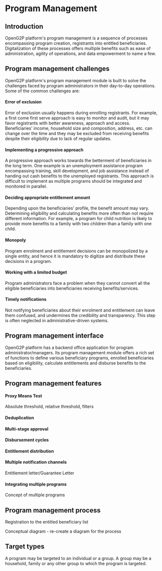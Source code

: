 # Program Management

## Introduction

OpenG2P platform's program management is a sequence of processes encompassing program creation, registrants into entitled beneficiaries. Digitalization of these processes offers multiple benefits such as ease of administration, agility of operations, and data empowerment to name a few.&#x20;

## Program management challenges

OpenG2P platform's program management module is built to solve the challenges faced by program administrators in their day-to-day operations. Some of the common challenges are:

#### Error of exclusion

Error of exclusion usually happens during enrolling registrants. For example, a first come first serve approach is easy to monitor and audit, but it may favor registrants with better awareness, approach and access. Beneficiaries' income, household size and composition, address, etc. can change over the time and they may be excluded from receiving benefits despite their eligibility due to lack of regular updates.&#x20;

#### Implementing a progressive approach

A progressive approach works towards the betterment of beneficiaries in the long term. One example is an unemployment assistance program encompassing training, skill development, and job assistance instead of handing out cash benefits to the unemployed registrants. This approach is difficult to implement as multiple programs should be integrated and monitored in parallel.

#### Deciding appropriate entitlement amount

Depending upon the beneficiaries' profile, the benefit amount may vary. Determining eligibility and calculating benefits more often than not require different information. For example, a program for child nutrition is likely to provide more benefits to a family with two children than a family with one child.&#x20;

#### Monopoly

Program enrolment and entitlement decisions can be monopolized by a single entity, and hence it is mandatory to digitize and distribute these decisions in a program.&#x20;

#### Working with a limited budget

Program administrators face a problem when they cannot convert all the eligible beneficiaries into beneficiaries receiving benefits/services.&#x20;

#### Timely notifications

Not notifying beneficiaries about their enrolment and entitlement can leave them confused, and undermines the credibility and transparency. This step is often neglected in administrative-driven systems.

## Program management interface

OpenG2P platform has a backend office application for program administrator/managers. Its program management module offers a rich set of functions to define various beneficiary programs, enrolled beneficiaries based on eligibility, calculate entitlements and disburse benefits to the beneficiaries.&#x20;

## Program management features

#### Proxy Means Test

Absolute threshold, relative threshold, filters

#### Deduplication

#### Multi-stage approval

#### Disbursement cycles

#### Entitlement distribution

#### Multiple notification channels

Entitlement letter/Guarantee Letter

#### Integrating multiple programs

Concept of multiple programs

## Program management process

Registration to the entitled beneficiary list

Conceptual diagram - re-create a diagram for the process

## Target types

A program may be targeted to an individual or a group. A group may be a household, family or any other group to which the program is targeted.&#x20;
